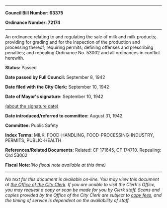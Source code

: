 

********

**Council Bill Number: 63375**
   
**Ordinance Number: 72174**
********

 An ordinance relating to and regulating the sale of milk and milk products; providing for grading and for the inspection of the production and processing thereof; requiring permits; defining offenses and prescribing penalties; and repealing Ordinance No. 53002 and all ordinances in conflict herewith.

**Status:** Passed
   
**Date passed by Full Council:** September 8, 1942
   
**Date filed with the City Clerk:** September 10, 1942
   
**Date of Mayor's signature:** September 10, 1942
   
[(about the signature date)](/~public/approvaldate.htm)
   
   
   
**Date introduced/referred to committee:** August 31, 1942
   
**Committee:** Public Safety
   
   
**Index Terms:** MILK, FOOD-HANDLING, FOOD-PROCESSING-INDUSTRY, PERMITS, PUBLIC-HEALTH

**References/Related Documents:** Related: CF 171645, CF 174710. Repealing: Ord 53002

**Fiscal Note:**_(No fiscal note available at this time)_
********

_No text for this document is available on-line. You may view this document at [the Office of the City Clerk](http://www.seattle.gov/leg/clerk/contactUs.htm). If you are unable to visit the Clerk's Office, you may request a copy or scan be made for you by Clerk staff. Scans and copies provided by the Office of the City Clerk are subject to [copy fees](http://clerk.seattle.gov/~public/clerkfees.htm), and the timing of service is dependent on the availability of staff._

